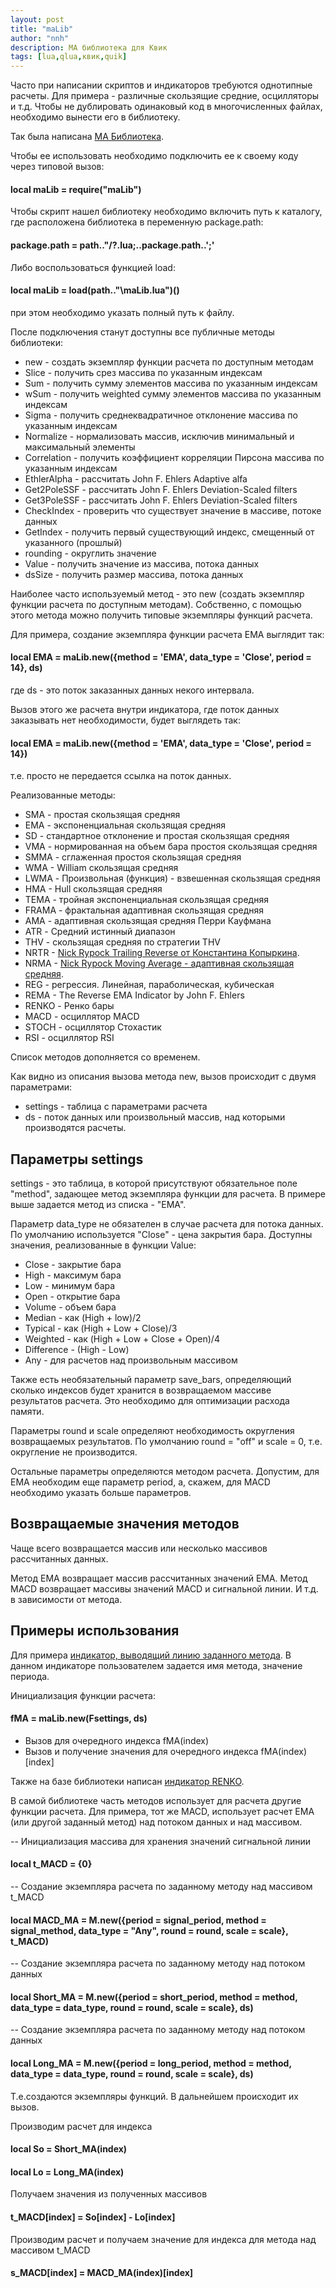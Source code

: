 ```yaml
---
layout: post
title: "maLib"
author: "nnh"
description: MA библиотека для Квик
tags: [lua,qlua,квик,quik]
---
```


Часто при написании скриптов и индикаторов требуются однотипные расчеты. Для примера - различные скользящие средние, осцилляторы и т.д.
Чтобы не дублировать одинаковый код в многочисленных файлах, необходимо вынести его в библиотеку.

Так была написана [MA Библиотека](https://github.com/nick-nh/qlua/blob/master/maLib.lua).

Чтобы ее использовать необходимо подключить ее к своему коду через типовой вызов:

#### local maLib = require("maLib")

Чтобы скрипт нашел библиотеку необходимо включить путь к каталогу, где расположена библиотека в переменную package.path:

#### package.path = path.."/?.lua;..package.path..';'

Либо воспользоваться функцией load:

#### local maLib = load(path.."\\maLib.lua")()

при этом необходимо указать полный путь к файлу.

После подключения станут доступны все публичные методы библиотеки:

 - new - создать экземпляр функции расчета по доступным методам<br>
 - Slice - получить срез массива по указанным индексам<br>
 - Sum - получить сумму элементов массива по указанным индексам<br>
 - wSum - получить weighted сумму элементов массива по указанным индексам<br>
 - Sigma - получить среднеквадратичное отклонение массива по указанным индексам<br>
 - Normalize - нормализовать массив, исключив минимальный и максимальный элементы<br>
 - Correlation - получить коэффициент корреляции Пирсона массива по указанным индексам<br>
 - EthlerAlpha - рассчитать John F. Ehlers Adaptive alfa<br>
 - Get2PoleSSF - рассчитать John F. Ehlers Deviation-Scaled filters<br>
 - Get3PoleSSF - рассчитать John F. Ehlers Deviation-Scaled filters<br>
 - CheckIndex - проверить что существует значение в массиве, потоке данных<br>
 - GetIndex - получить первый существующий индекс, смещенный от указанного (прошлый)<br>
 - rounding - округлить значение<br>
 - Value - получить значение из массива, потока данных<br>
 - dsSize - получить размер массива, потока данных<br>


Наиболее часто используемый метод - это new (создать экземпляр функции расчета по доступным методам). Собственно, с помощью этого метода можно получить типовые экземпляры функций расчета.

Для примера, создание экземпляра функции расчета EMA выглядит так:

#### local EMA = maLib.new({method = 'EMA', data_type = 'Close', period = 14}, ds)

где ds - это поток заказанных данных некого интервала.

Вызов этого же расчета внутри индикатора, где поток данных заказывать нет необходимости, будет выглядеть так:

#### local EMA = maLib.new({method = 'EMA', data_type = 'Close', period = 14})

т.е. просто не передается ссылка на поток данных.

Реализованные методы:

 - SMA - простая скользящая средняя
 - EMA - экспоненциальная скользящая средняя
 - SD - стандартное отклонение и простая скользящая средняя
 - VMA - нормированная на объем бара простоя скользящая средняя
 - SMMA - сглаженная простоя скользящая средняя
 - WMA - William скользящая средняя
 - LWMA - Произвольная (функция) - взвешенная скользящая средняя
 - HMA - Hull скользящая средняя
 - TEMA - тройная экспоненциальная скользящая средняя
 - FRAMA - фрактальная адаптивная скользящая средняя
 - AMA - адаптивная скользящая средняя Перри Кауфмана
 - ATR - Средний истинный диапазон
 - THV - скользящая средняя по стратегии THV
 - NRTR - [Nick Rypock Trailing Reverse от Константина Копыркина](http://konkop.narod.ru/Files/4_24_28.pdf).
 - NRMA - [Nick Rypoсk Moving Average - адаптивная скользящая средняя](http://konkop.narod.ru/nrma.htm).
 - REG - регрессия. Линейная, параболическая, кубическая
 - REMA - The Reverse EMA Indicator by John F. Ehlers
 - RENKO - Ренко бары
 - MACD - осциллятор MACD
 - STOCH - осциллятор Стохастик
 - RSI - осциллятор RSI

Список методов дополняется со временем.

Как видно из описания вызова метода new, вызов происходит с двумя параметрами:
 - settings - таблица с параметрами расчета
 - ds - поток данных или произвольный массив, над которыми производятся расчеты.

## Параметры settings

settings - это таблица, в которой присутствуют обязательное поле "method", задающее метод экземпляра функции для расчета.
В примере выше задается метод из списка - "EMA".

Параметр data_type не обязателен в случае расчета для потока данных. По умолчанию используется "Close" - цена закрытия бара.
Доступны значения, реализованные в функции Value:
 - Close - закрытие бара
 - High - максимум бара
 - Low - минимум бара
 - Open - открытие бара
 - Volume - объем бара
 - Median - как (High + low)/2
 - Typical - как (High + Low + Close)/3
 - Weighted - как (High + Low + Close + Open)/4
 - Difference - (High - Low)
 - Any - для расчетов над произвольным массивом

Также есть необязательный параметр save_bars, определяющий сколько индексов будет хранится в возвращаемом массиве результатов расчета. Это необходимо для оптимизации расхода памяти.

Параметры round и scale определяют необходимость округления возвращаемых результатов. По умолчанию round = "off" и scale = 0, т.е. округление не производится.

Остальные параметры определяются методом расчета. Допустим, для EMA необходим еще параметр period, а, скажем, для MACD необходимо указать больше параметров.

## Возвращаемые значения методов

Чаще всего возвращается массив или несколько массивов рассчитанных данных.

Метод EMA возвращает массив рассчитанных значений EMA. Метод MACD возвращает массивы значений MACD и сигнальной линии. И т.д. в зависимости от метода.

## Примеры использования

Для примера [индикатор, выводящий линию заданного метода](https://github.com/nick-nh/qlua/blob/master/MA.lua).
В данном индикаторе пользователем задается имя метода, значение периода.

Инициализация функции расчета:

#### fMA = maLib.new(Fsettings, ds)

 - Вызов для очередного индекса fMA(index)
 - Вызов и получение значения для очередного индекса fMA(index)[index]

Также на базе библиотеки написан [индикатор RENKO](https://nick-nh.github.io/2021-01-17/renko).

В самой библиотеке часть методов использует для расчета другие функции расчета. Для примера, тот же MACD, использует расчет EMA (или другой заданный метод) над потоком данных и над массивом.

-- Инициализация массива для хранения значений сигнальной линии<br>
#### local t_MACD    = {0}<br>
-- Создание экземпляра расчета по заданному методу над массивом t_MACD<br>
#### local MACD_MA   = M.new({period = signal_period, method = signal_method,   data_type = "Any",      round = round, scale = scale}, t_MACD)<br>
-- Создание экземпляра расчета по заданному методу над потоком данных<br>
#### local Short_MA  = M.new({period = short_period,  method = method,          data_type = data_type,  round = round, scale = scale}, ds)<br>
-- Создание экземпляра расчета по заданному методу над потоком данных<br>
#### local Long_MA   = M.new({period = long_period,   method = method,          data_type = data_type,  round = round, scale = scale}, ds)<br>

Т.е.создаются экземпляры функций. В дальнейшем происходит их вызов.

Производим расчет для индекса<br>
#### local So = Short_MA(index)<br>
#### local Lo = Long_MA(index)<br>

Получаем значения из полученных массивов<br>
#### t_MACD[index] = So[index] - Lo[index]<br>

Производим расчет и получаем значение для индекса для метода над массивом t_MACD<br>
#### s_MACD[index] = MACD_MA(index)[index]